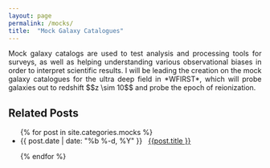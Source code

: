 ```yaml
---
layout: page
permalink: /mocks/
title:  "Mock Galaxy Catalogues"
---
```



<p style="text-align:justify">
Mock galaxy catalogs are used to test analysis and processing tools for surveys, as well as helping understanding various observational biases in order to interpret scientific results. I will be leading the creation on the mock galaxy catalogues for the ultra deep field in *WFIRST*, which will probe galaxies out to redshift $$z \sim 10$$ and probe the epoch of reionization.
</p>




<h2 class="page-heading">Related Posts</h2>

<ul class="post-list">
  {% for post in site.categories.mocks %}

  <li>
    <span>{{ post.date | date: "%b %-d, %Y" }}</span> &nbsp; <a href="{{ post.url | prepend: site.baseurl }}">{{post.title }}</a>
  </li>

  {% endfor %}
</ul>
